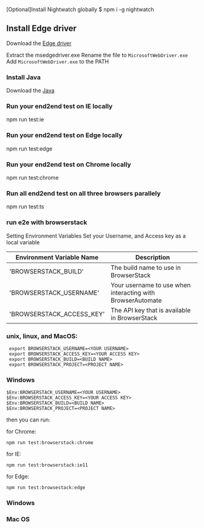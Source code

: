 [Optional]Install Nightwatch globally
$ npm i -g nightwatch

## Install Edge driver

Download  the [Edge driver](https://msedgedriver.azureedge.net/92.0.902.78/edgedriver_win64.zip)

Extract the msedgedriver.exe
Rename the file to `MicrosoftWebDriver.exe`
Add `MicrosoftWebDriver.exe` to the PATH

### Install Java

Download the [Java](https://www.java.com/download/ie_manual.jsp)

### Run your end2end test on IE locally

npm run test:ie

### Run your end2end test on Edge locally

npm run test:edge

### Run your end2end test on Chrome locally

npm run test:chrome

### Run all end2end test on all three browsers parallely

npm run test:ts

### run e2e with browserstack

Setting Environment Variables
Set your Username, and Access key as a local variable 


| Environment Variable Name | Description                                                                     |
|---------------------------| --------------------------------------------------------------------------------|
|'BROWSERSTACK_BUILD'       | The build name to use in BrowserStack                                           |
|'BROWSERSTACK_USERNAME'    | Your username to use when interacting with BrowserAutomate                      |
|'BROWSERSTACK_ACCESS_KEY'  | The API key that is available in BrowserStack                                   |



### unix, linux, and MacOS: 
```
 export BROWSERSTACK_USERNAME=<YOUR USERNAME>
 export BROWSERSTACK_ACCESS_KEY=<YOUR ACCESS KEY>
 export BROWSERSTACK_BUILD=<BUILD NAME> 
 export BROWSERSTACK_PROJECT=<PROJECT NAME> 
```

### Windows  

```
$Env:BROWSERSTACK_USERNAME=<YOUR USERNAME>
$Env:BROWSERSTACK_ACCESS_KEY=<YOUR ACCESS KEY>
$Env:BROWSERSTACK_BUILD=<BUILD NAME> 
$Env:BROWSERSTACK_PROJECT=<PROJECT NAME> 
```

then you can run: 

for Chrome:
```
npm run test:browserstack:chrome
```
for IE:

```
npm run test:browserstack:ie11
```
for Edge:

```
npm run test:browsestack:edge
```

### Windows

### Mac OS
